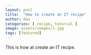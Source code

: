 ```yaml
---
layout: post
title:  "How to create an IT recipe"
author: dan
categories: [ recipe, tutorial ]
image: assets/images/1.jpg
tags: [featured]
---
```

This is how at create an IT recipe.